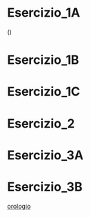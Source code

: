 # Esercizio_1A
()

# Esercizio_1B


# Esercizio_1C

# Esercizio_2


# Esercizio_3A


# Esercizio_3B
[orologio](/Esercizio_3B/index.html)

